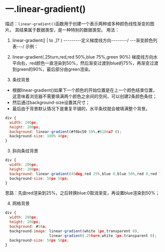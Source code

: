 # 一.linear-gradient()
描述：`linear-gradient()`函数用于创建一个表示两种或多种颜色线性渐变的图片。
        其结果属于<gradient>数据类型，是一种特别的<image>数据类型。
用法：
1. linear-gradient([ <angle> | to <side-or-corner> ,]? <color-stop-list>)
                    \---------定义梯度线方向--------/ \---渐变颜色列表---/
示例：
1. linear-gradient(.25turn,red,red 50%,blue 75%,green 90%)
梯度线方向水平向右，red颜色一直渲染到50%，然后渐变过渡到blue的75%，再渐变过渡到green的90%，最后部分由green渲染。

2. 条纹背景
* 根据linear-gradient()如果下一个颜色的开始位置是在上一个颜色结束位置，这意味着浏览器不需要填满两个颜色之余间的空间，可以创建2条颜色条纹；
* 然后通过background-size设置其尺寸；
* 最后由于背景默认情况下是重复平铺的，水平条纹就会被填满整个背景。
```javascript
div {
  width: 200px;
  height: 200px;
  background: linear-gradient(#f6bc50 50%,#6186a7 0);
  background-size: 100% 40px;
}
```

3. 斜向条纹背景
```javascript
div {
  width: 200px;
  height: 200px;
  background: linear-gradient(45deg,red 25%,blue 0,blue 50%,red 0,red 75%,blue 0);
  background-size: 50px 50px;
}
```
思路：先由red渲染到25%，之后转换blue:0取消渐变，再设置blue渲染到50%；

4. 网格背景
```javascript
div {
  width: 200px;
  height: 200px;
  background: #58a;
  background-image: linear-gradient(white 1px,transparent 0),
                    linear-gradient(.25turn,white 1px,transparent 0);
  background-size: 50px 50px;
}
```